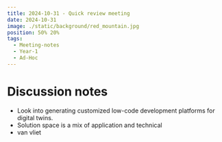 ```yaml
---
title: 2024-10-31 - Quick review meeting
date: 2024-10-31
image: ./static/background/red_mountain.jpg
position: 50% 20%
tags:
  - Meeting-notes
  - Year-1
  - Ad-Hoc
---
```


# Discussion notes

- Look into generating customized low-code development platforms for digital twins.
- Solution space is a mix of application and technical
- van vliet
